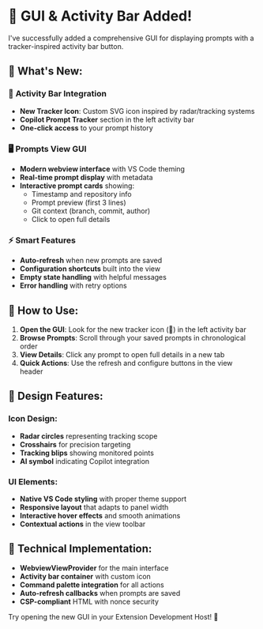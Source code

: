 # 🎉 GUI & Activity Bar Added!

I've successfully added a comprehensive GUI for displaying prompts with a tracker-inspired activity bar button.

## 🚀 What's New:

### 📱 **Activity Bar Integration**
- **New Tracker Icon**: Custom SVG icon inspired by radar/tracking systems
- **Copilot Prompt Tracker** section in the left activity bar
- **One-click access** to your prompt history

### 🖥️ **Prompts View GUI**
- **Modern webview interface** with VS Code theming
- **Real-time prompt display** with metadata
- **Interactive prompt cards** showing:
  - Timestamp and repository info
  - Prompt preview (first 3 lines)
  - Git context (branch, commit, author)
  - Click to open full details

### ⚡ **Smart Features**
- **Auto-refresh** when new prompts are saved
- **Configuration shortcuts** built into the view
- **Empty state handling** with helpful messages
- **Error handling** with retry options

## 🎯 How to Use:

1. **Open the GUI**: Look for the new tracker icon (🎯) in the left activity bar
2. **Browse Prompts**: Scroll through your saved prompts in chronological order
3. **View Details**: Click any prompt to open full details in a new tab
4. **Quick Actions**: Use the refresh and configure buttons in the view header

## 🎨 Design Features:

### Icon Design:
- **Radar circles** representing tracking scope
- **Crosshairs** for precision targeting
- **Tracking blips** showing monitored points
- **AI symbol** indicating Copilot integration

### UI Elements:
- **Native VS Code styling** with proper theme support
- **Responsive layout** that adapts to panel width
- **Interactive hover effects** and smooth animations
- **Contextual actions** in the view toolbar

## 🔧 Technical Implementation:

- **WebviewViewProvider** for the main interface
- **Activity bar container** with custom icon
- **Command palette integration** for all actions
- **Auto-refresh callbacks** when prompts are saved
- **CSP-compliant** HTML with nonce security

Try opening the new GUI in your Extension Development Host! 🚀
